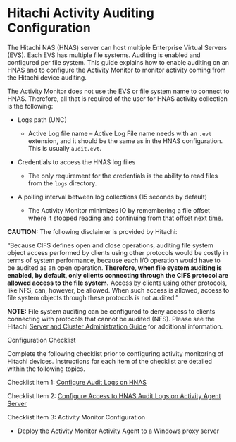 # Hitachi Activity Auditing Configuration

The Hitachi NAS (HNAS) server can host multiple Enterprise Virtual Servers (EVS). Each EVS has multiple file systems. Auditing is enabled and configured per file system. This guide explains how to enable auditing on an HNAS and to configure the Activity Monitor to monitor activity coming from the Hitachi device auditing.

The Activity Monitor does not use the EVS or file system name to connect to HNAS. Therefore, all that is required of the user for HNAS activity collection is the following:

- Logs path (UNC)

  - Active Log file name – Active Log File name needs with an ```.evt``` extension, and it should be the same as in the HNAS configuration. This is usually ```audit.evt```.
- Credentials to access the HNAS log files

  - The only requirement for the credentials is the ability to read files from the ```logs``` directory.
- A polling interval between log collections (15 seconds by default)

  - The Activity Monitor minimizes IO by remembering a file offset where it stopped reading and continuing from that offset next time.

__CAUTION:__ The following disclaimer is provided by Hitachi:

“Because CIFS defines open and close operations, auditing file system object access performed by clients using other protocols would be costly in terms of system performance, because each I/O operation would have to be audited as an open operation. __Therefore, when file system auditing is enabled, by default, only clients connecting through the CIFS protocol are allowed access to the file system.__ Access by clients using other protocols, like NFS, can, however, be allowed. When such access is allowed, access to file system objects through these protocols is not audited.”

__NOTE:__ File system auditing can be configured to deny access to clients connecting with protocols that cannot be audited (NFS). Please see the Hitachi [Server and Cluster Administration Guide](https://support.hds.com/download/epcra/hnas0106.pdf) for additional information.

Configuration Checklist

Complete the following checklist prior to configuring activity monitoring of Hitachi devices. Instructions for each item of the checklist are detailed within the following topics.

Checklist Item 1: [Configure Audit Logs on HNAS](/docs/product_docs/activitymonitor/config/hitachi/configurelogs.md)

Checklist Item 2: [Configure Access to HNAS Audit Logs on Activity Agent Server](/docs/product_docs/activitymonitor/config/hitachi/configureaccesstologs.md)

Checklist Item 3: Activity Monitor Configuration

- Deploy the Activity Monitor Activity Agent to a Windows proxy server
